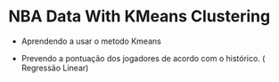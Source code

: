 # NBA Data With KMeans Clustering

- Aprendendo a usar o metodo Kmeans

- Prevendo a pontuação dos jogadores de acordo com o histórico. ( Regressão Linear)
